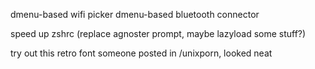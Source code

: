 dmenu-based wifi picker
dmenu-based bluetooth connector

speed up zshrc (replace agnoster prompt, maybe lazyload some stuff?)

try out this retro font someone posted in /unixporn, looked neat
